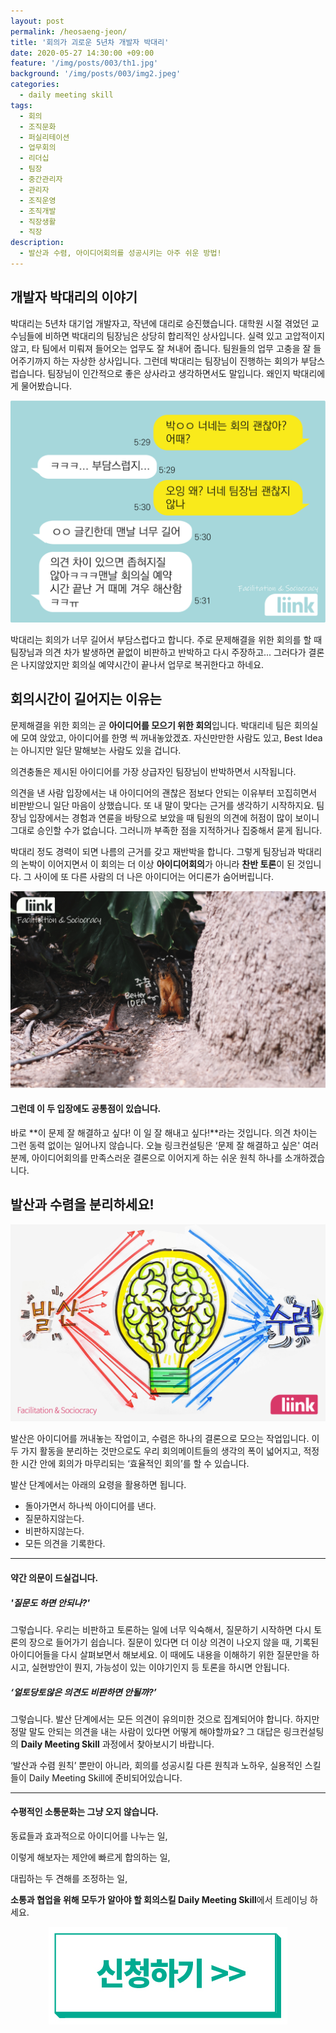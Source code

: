 ```yaml
---
layout: post
permalink: /heosaeng-jeon/
title: '회의가 괴로운 5년차 개발자 박대리'
date: 2020-05-27 14:30:00 +09:00
feature: '/img/posts/003/th1.jpg'
background: '/img/posts/003/img2.jpeg'
categories:
  - daily meeting skill
tags:
  - 회의
  - 조직문화
  - 퍼실리테이션
  - 업무회의
  - 리더십
  - 팀장
  - 중간관리자
  - 관리자
  - 조직운영
  - 조직개발
  - 직장생활
  - 직장
description:
  - 발산과 수렴, 아이디어회의를 성공시키는 아주 쉬운 방법!
---
```


## 개발자 박대리의 이야기

  박대리는 5년차 대기업 개발자고, 작년에 대리로 승진했습니다. 대학원 시절 겪었던 교수님들에 비하면 박대리의 팀장님은 상당히 합리적인 상사입니다. 실력 있고 고압적이지 않고, 타 팀에서 미뤄져 들어오는 업무도 잘 쳐내어 줍니다. 팀원들의 업무 고충을 잘 들어주기까지 하는 자상한 상사입니다. 그런데 박대리는 팀장님이 진행하는 회의가 부담스럽습니다. 팀장님이 인간적으로 좋은 상사라고 생각하면서도 말입니다. 왜인지 박대리에게 물어봤습니다.

![그림 1](\img\posts\003\img1.jpg)

  박대리는 회의가 너무 길어서 부담스럽다고 합니다. 주로 문제해결을 위한 회의를 할 때 팀장님과 의견 차가 발생하면 끝없이 비판하고 반박하고 다시 주장하고... 그러다가 결론은 나지않았지만 회의실 예약시간이 끝나서 업무로 복귀한다고 하네요.



## 회의시간이 길어지는 이유는

  문제해결을 위한 회의는 곧 **아이디어를 모으기 위한 회의**입니다. 박대리네 팀은 회의실에 모여 앉았고, 아이디어를 한명 씩 꺼내놓았겠죠. 자신만만한 사람도 있고, Best Idea는 아니지만 일단 말해보는 사람도 있을 겁니다.

  의견충돌은 제시된 아이디어를 가장 상급자인 팀장님이 반박하면서 시작됩니다.

  의견을 낸 사람 입장에서는 내 아이디어의 괜찮은 점보다 안되는 이유부터 꼬집히면서 비판받으니 일단 마음이 상했습니다. 또 내 말이 맞다는 근거를 생각하기 시작하지요. 팀장님 입장에서는 경험과 연륜을 바탕으로 보았을 때 팀원의 의견에 허점이 많이 보이니 그대로 승인할 수가 없습니다. 그러니까 부족한 점을 지적하거나 집중해서 묻게 됩니다.

  박대리 정도 경력이 되면 나름의 근거를 갖고 재반박을 합니다. 그렇게 팀장님과 박대리의 논박이 이어지면서 이 회의는 더 이상 **아이디어회의**가 아니라 **찬반 토론**이 된 것입니다. 그 사이에 또 다른 사람의 더 나은 아이디어는 어디론가 숨어버립니다.

![그림 2](\img\posts\003\img2.jpeg)

#### 그런데 이 두 입장에도 공통점이 있습니다.

  바로 **이 문제 잘 해결하고 싶다! 이 일 잘 해내고 싶다!**라는 것입니다. 의견 차이는 그런 동력 없이는 일어나지 않습니다.  오늘 링크컨설팅은 ‘문제 잘 해결하고 싶은' 여러분께, 아이디어회의를 만족스러운 결론으로 이어지게 하는 쉬운 원칙 하나를 소개하겠습니다.



## 발산과 수렴을 분리하세요!

![그림 3](\img\posts\003\th1.jpg)

  발산은 아이디어를 꺼내놓는 작업이고, 수렴은 하나의 결론으로 모으는 작업입니다. 이 두 가지 활동을 분리하는 것만으로도 우리 회의메이트들의 생각의 폭이 넓어지고, 적정한 시간 안에 회의가 마무리되는 ‘효율적인 회의’를 할 수 있습니다.

  발산 단계에서는 아래의 요령을 활용하면 됩니다.

* 돌아가면서 하나씩 아이디어를 낸다.
* 질문하지않는다.
* 비판하지않는다.
* 모든 의견을 기록한다.

***

#### 약간 의문이 드실겁니다.

##### '질문도 하면 안되나?'

  그렇습니다. 우리는 비판하고 토론하는 일에 너무 익숙해서, 질문하기 시작하면 다시 토론의 장으로 들어가기 쉽습니다. 질문이 있다면 더 이상 의견이 나오지 않을 때, 기록된 아이디어들을 다시 살펴보면서 해보세요. 이 때에도 내용을 이해하기 위한 질문만을 하시고, 실현방안이 뭔지, 가능성이 있는 이야기인지 등 토론을 하시면 안됩니다.

##### ‘얼토당토않은 의견도 비판하면 안될까?’

  그렇습니다. 발산 단계에서는 모든 의견이 유의미한 것으로 집계되어야 합니다. 하지만 정말 말도 안되는 의견을 내는 사람이 있다면 어떻게 해야할까요? 그 대답은 링크컨설팅의 **Daily Meeting Skill** 과정에서 찾아보시기 바랍니다.

  ‘발산과 수렴 원칙’ 뿐만이 아니라, 회의를 성공시킬 다른 원칙과 노하우, 실용적인 스킬들이 Daily Meeting Skill에 준비되어있습니다.

***

#### 수평적인 소통문화는 그냥 오지 않습니다.

동료들과 효과적으로 아이디어를 나누는 일,

이렇게 해보자는 제안에 빠르게 합의하는 일,

대립하는 두 견해를 조정하는 일,

**소통과 협업을 위해 모두가 알아야 할 회의스킬 Daily Meeting Skill**에서 트레이닝 하세요.

<center><a href="https://forms.gle/j7uQVrHLMcQqNSt9"><img src="\img\posts\003\img3.jpg"></a></center>
